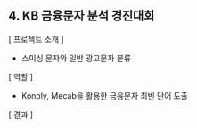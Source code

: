 
## 4. KB 금융문자 분석 경진대회

[ 프로젝트 소개 ]
- 스미싱 문자와 일반 광고문자 분류


[ 역할 ]
- Konply, Mecab을 활용한 금융문자 최빈 단어 도출


[ 결과 ]


